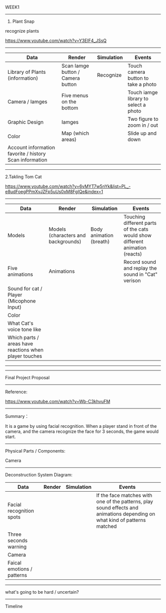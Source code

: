 WEEK1

***

1. Plant Snap

recognize plants

https://www.youtube.com/watch?v=Y3EIF4_JSsQ


***

| __Data__                            | __Render__ | __Simulation__ | __Events__ |
|-------------------------------------|------------|----------------|------------|
| Library of Plants (information)     | Scan Iamge button / Camera button | Recognize | Touch camera button to take a photo |
| Camera / Iamges                     | Five menus on the bottom          |  | Touch iamge library to select a photo |
| Graphic Design                      | Iamges                            |  | Two figure to zoom in / out |
| Color                               | Map (which areas)                 |  | Slide up and down |
| Account information favorite / history Scan information |

***



2.Takling Tom Cat

https://www.youtube.com/watch?v=6vMYT7w5nYk&list=PL_-e8udFoegPPmXvJZFp5uUs0xM8FgIQe&index=1



***

| __Data__                            | __Render__ | __Simulation__ | __Events__ |
|-------------------------------------|------------|----------------|------------|
| Models                              | Models (characters and backgrounds) | Body animation (breath)  | Touching different parts of the cats would show different animation (reacts) |
| Five animations                     | Animations          |  | Record sound and replay the sound in "Cat" verison |
| Sound for cat / Player (Micophone Input)  |                      |  
| Color                               |                                   |  
| What Cat's voice tone like          |
| Which parts / areas have reactions when player touches |

***
***

Final Project Proposal

***

Reference: 

https://www.youtube.com/watch?v=Wb-C3khvuFM

***

Summary：

It is a game by using facial recognition. When a player stand in front of the camera, and the camera recognize the face for 3 seconds, the game would start.

***

Physical Parts / Components:

Camera

***

Deconstruction System Diagram:

| __Data__                 | __Render__ | __Simulation__ | __Events__ |
|--------------------------|------------|----------------|------------|
| Facial recognition spots |  |  | If the face matches with one of the patterns, play sound effects and animations depending on what kind of patterns matched |
| Three seconds warning |
| Camera |
| Faical emotions / patterns |

***

what's going to be hard / uncertain?

***

Timeline


